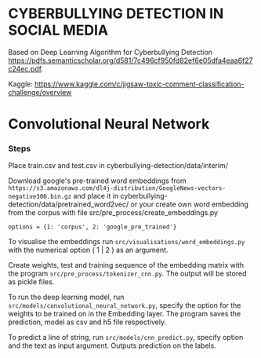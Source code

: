 # CYBERBULLYING DETECTION IN SOCIAL MEDIA 

Based on Deep Learning Algorithm for Cyberbullying Detection https://pdfs.semanticscholar.org/d581/7c496cf950fd82ef6e05dfa4eaa6f27c24ec.pdf.

Kaggle: https://www.kaggle.com/c/jigsaw-toxic-comment-classification-challenge/overview

# Convolutional Neural Network
### Steps

Place train.csv and test.csv in cyberbullying-detection/data/interim/

Download google's pre-trained word embeddings from ```https://s3.amazonaws.com/dl4j-distribution/GoogleNews-vectors-negative300.bin.gz```
and place it in cyberbullying-detection/data/pretrained_word2vec/ or your create own word embedding from the corpus with file src/pre_process/create_embeddings.py

```options = {1: 'corpus', 2: 'google_pre_trained'}```

To visualise the embeddings run ```src/visualisations/word_embeddings.py``` with the numerical option ( 1 | 2 ) as an argument.

Create weights, test and training sequence of the embedding matrix with the program ```src/pre_process/tokenizer_cnn.py```. The output will be stored as pickle files.

To run the deep learning model, run ```src/models/convolutional_neural_network.py```, specify the option for the weights to be trained on in the Embedding layer. The program saves the prediction, model as csv and h5 file respectively.

To predict a line of string, run ```src/models/cnn_predict.py```, specify option and the text as input argument. Outputs prediction on the labels.
